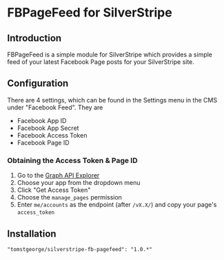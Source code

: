 # FBPageFeed for SilverStripe

## Introduction

FBPageFeed is a simple module for SilverStripe which provides a simple feed of your latest Facebook Page posts for your SilverStripe site.

## Configuration

There are 4 settings, which can be found in the Settings menu in the CMS under "Facebook Feed". They are

- Facebook App ID
- Facebook App Secret
- Facebook Access Token
- Facebook Page ID

### Obtaining the Access Token & Page ID
 1. Go to the [Graph API Explorer](http://developers.facebook.com/tools/explorer/)
 2. Choose your app from the dropdown menu
 3. Click "Get Access Token"
 4. Choose the `manage_pages` permission
 5. Enter `me/accounts` as the endpoint (after `/vX.X/`) and copy your page's `access_token`

## Installation

`"tomstgeorge/silverstripe-fb-pagefeed": "1.0.*"`
